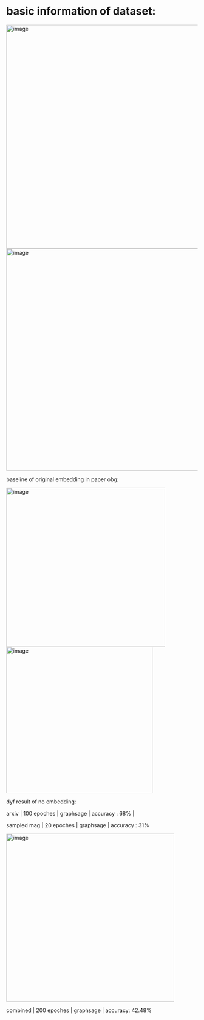 
# basic information of dataset:


<img width="589" alt="image" src="https://github.com/user-attachments/assets/b7926e35-7417-4b50-b45d-7c47cb92bc8e" />
<img width="584" alt="image" src="https://github.com/user-attachments/assets/98d8d5ea-8a00-409b-98f8-230c970fb8f1" />

baseline of original embedding in paper obg:


<img width="418" alt="image" src="https://github.com/user-attachments/assets/7f4ddee9-1fc7-4052-ad7c-e54f0ded301f" />
<img width="385" alt="image" src="https://github.com/user-attachments/assets/4f12edb2-fecb-473e-a800-4174ebb20b9b" />

dyf result of no embedding:


arxiv | 100 epoches | graphsage | accuracy : 68% | 

sampled mag | 20 epoches | graphsage | accuracy : 31%


<img width="442" alt="image" src="https://github.com/user-attachments/assets/82e65470-45da-4cf4-9b42-0e92e8c05b37" />


combined | 200 epoches | graphsage | accuracy: 42.48%
